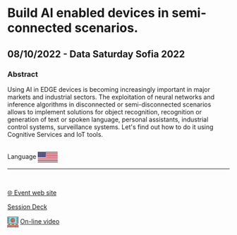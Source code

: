 # Build AI enabled devices in semi-connected scenarios.
## 08/10/2022 - Data Saturday Sofia 2022
### Abstract
Using AI in EDGE devices is becoming increasingly important in major markets and industrial sectors. The exploitation of neural networks and inference algorithms in disconnected or semi-disconnected scenarios allows to implement solutions for object recognition, recognition or generation of text or spoken language, personal assistants, industrial control systems, surveillance systems.
Let's find out how to do it using Cognitive Services and IoT tools.

<br/>
Language <img width="45" src="https://raw.githubusercontent.com/dpcons/DPCons/Dev/Resources/FlagUSA.svg" style="vertical-align:middle">

<br/>

---

<br/>
<p>
<a href="https://bsc.technology/DataSaturdaySofia/index.html">🌐 Event web site</a>
</p>

<p>
<a href="https://github.com/dpcons/DPCons/blob/main/Decks/20221008-Build%20AI%20enabled%20devices%20in%20semi-connected%20scenarios.pdf" target="_blank">Session Deck</a>
</a>
</p>

<p>
<img width="25" src="https://raw.githubusercontent.com/massimobonanni/massimobonanni/master/images/video.svg" style="vertical-align:middle"> 
<a href="https://youtu.be/ZosO8wtf6Pw?t=14414" target="_blank">On-line video</a>
</p> 
